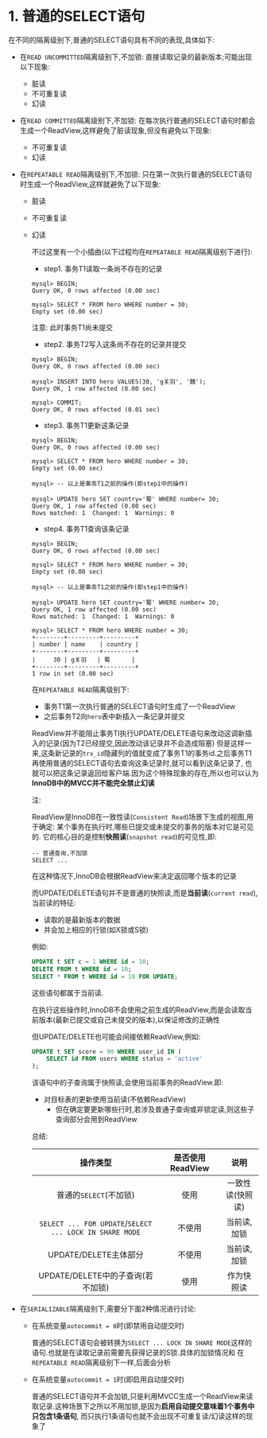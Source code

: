 # 1. 普通的SELECT语句

在不同的隔离级别下,普通的SELECT语句具有不同的表现,具体如下:

- 在`READ UNCOMMITTED`隔离级别下,不加锁: 直接读取记录的最新版本;可能出现以下现象:
  - 脏读
  - 不可重复读
  - 幻读
- 在`READ COMMITTED`隔离级别下,不加锁: 在每次执行普通的SELECT语句时都会生成一个ReadView,这样避免了脏读现象,但没有避免以下现象:
  - 不可重复读
  - 幻读
- 在`REPEATABLE READ`隔离级别下,不加锁: 只在第一次执行普通的SELECT语句时生成一个ReadView,这样就避免了以下现象:
  - 脏读
  - 不可重复读
  - 幻读

    不过这里有一个小插曲(以下过程均在`REPEATABLE READ`隔离级别下进行):
    
    - step1. 事务T1读取一条尚不存在的记录
    
    ```
    mysql> BEGIN;
    Query OK, 0 rows affected (0.00 sec)
    
    mysql> SELECT * FROM hero WHERE number = 30;
    Empty set (0.00 sec)
    ```
    
    注意: 此时事务T1尚未提交
    
    - step2. 事务T2写入这条尚不存在的记录并提交
    
    ```
    mysql> BEGIN;
    Query OK, 0 rows affected (0.00 sec)
    
    mysql> INSERT INTO hero VALUES(30, 'g关羽', '魏');
    Query OK, 1 row affected (0.00 sec)
    
    mysql> COMMIT;
    Query OK, 0 rows affected (0.01 sec)
    ```
    
    - step3. 事务T1更新这条记录
    
    ```
    mysql> BEGIN;
    Query OK, 0 rows affected (0.00 sec)
    
    mysql> SELECT * FROM hero WHERE number = 30;
    Empty set (0.00 sec)
    
    mysql> -- 以上是事务T1之前的操作(即step1中的操作)
    
    mysql> UPDATE hero SET country='蜀' WHERE number= 30;
    Query OK, 1 row affected (0.00 sec)
    Rows matched: 1  Changed: 1  Warnings: 0
    ```
    
    - step4. 事务T1查询该条记录
    
    ```
    mysql> BEGIN;
    Query OK, 0 rows affected (0.00 sec)
    
    mysql> SELECT * FROM hero WHERE number = 30;
    Empty set (0.00 sec)
    
    mysql> -- 以上是事务T1之前的操作(即step1中的操作)
    
    mysql> UPDATE hero SET country='蜀' WHERE number= 30;
    Query OK, 1 row affected (0.00 sec)
    Rows matched: 1  Changed: 1  Warnings: 0
    
    mysql> SELECT * FROM hero WHERE number = 30;
    +--------+---------+---------+
    | number | name    | country |
    +--------+---------+---------+
    |     30 | g关羽   | 蜀      |
    +--------+---------+---------+
    1 row in set (0.00 sec)
    ```
    
    在`REPEATABLE READ`隔离级别下:
    
    - 事务T1第一次执行普通的SELECT语句时生成了一个ReadView
    - 之后事务T2向`hero`表中新插入一条记录并提交
    
    ReadView并不能阻止事务TI执行UPDATE/DELETE语句来改动这调新插入的记录(因为T2已经提交,因此改动该记录并不会造成阻塞)
    但是这样一来,这条新记录的`trx_id`隐藏列的值就变成了事务T1的事务id.之后事务T1再使用普通的SELECT语句去查询这条记录时,就可以看到这条记录了,
    也就可以把这条记录返回给客户端.因为这个特殊现象的存在,所以也可以认为**InnoDB中的MVCC并不能完全禁止幻读**

    注: 
    
    ReadView是InnoDB在一致性读(`Consistent Read`)场景下生成的视图,用于确定: 某个事务在执行时,哪些已提交或未提交的事务的版本对它是可见的.
    它的核心目的是控制**快照读**(`snapshot read`)的可见性,即:
    
    ```
    -- 普通查询,不加锁
    SELECT ...
    ```
    
    在这种情况下,InnoDB会根据ReadView来决定返回哪个版本的记录
    
    而UPDATE/DELETE语句并不是普通的快照读,而是**当前读**(`current read`),当前读的特征:
    
    - 读取的是最新版本的数据
    - 并会加上相应的行锁(如X锁或S锁)
    
    例如:
    
    ```sql
    UPDATE t SET c = 1 WHERE id = 10;
    DELETE FROM t WHERE id = 10;
    SELECT * FROM t WHERE id = 10 FOR UPDATE;
    ```
    
    这些语句都属于当前读.
    
    在执行这些操作时,InnoDB不会使用之前生成的ReadView,而是会读取当前版本(最新已提交或自己未提交的版本),以保证修改的正确性
    
    但UPDATE/DELETE也可能会间接依赖ReadView,例如:
    
    ```sql
    UPDATE t SET score = 90 WHERE user_id IN (
        SELECT id FROM users WHERE status = 'active'
    );
    ```
    
    该语句中的子查询属于快照读,会使用当前事务的ReadView.即:
    
    - 对目标表的更新使用当前读(不依赖ReadView)
      - 但在确定要更新哪些行时,若涉及普通子查询或非锁定读,则这些子查询部分会用到ReadView
    
    总结:
    
    |                          操作类型                           | 是否使用 ReadView |    说明     |
    |:-------------------------------------------------------:|:-------------:|:---------:|
    |                    普通的`SELECT`(不加锁)                     |      使用       | 一致性读(快照读) |
    | `SELECT ... FOR UPDATE`/`SELECT ... LOCK IN SHARE MODE` |      不使用      |  当前读,加锁   |
    |                    UPDATE/DELETE主体部分                    |      不使用      |  当前读,加锁   |
    |                UPDATE/DELETE中的子查询(若不加锁)                 |      使用       |   作为快照读   |

- 在`SERIALIZABLE`隔离级别下,需要分下面2种情况进行讨论:
  - 在系统变量`autocommit = 0`时(即禁用自动提交时)

    普通的SELECT语句会被转换为`SELECT ... LOCK IN SHARE MODE`这样的语句.也就是在读取记录前需要先获得记录的S锁.具体的加锁情况和
    在`REPEATABLE READ`隔离级别下一样,后面会分析
  
  - 在系统变量`autocommit = 1`时(即启用自动提交时)

    普通的SELECT语句并不会加锁,只是利用MVCC生成一个ReadView来读取记录.这种场景下之所以不用加锁,是因为**启用自动提交意味着1个事务中只包含1条语句**,
    而只执行1条语句也就不会出现不可重复读/幻读这样的现象了
